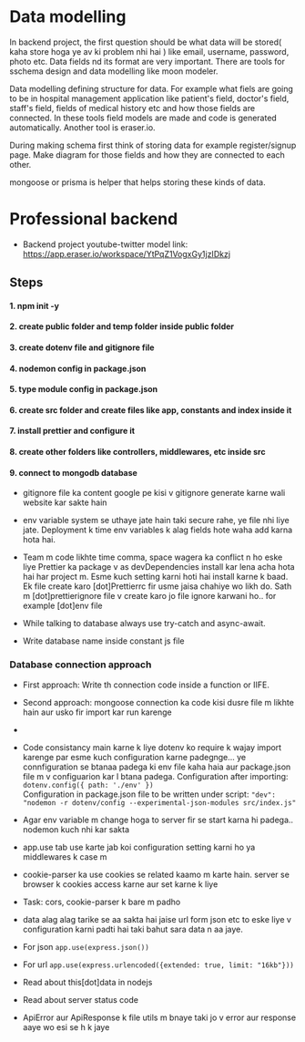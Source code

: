 # Data modelling
In backend project, the first question should be what data will be stored( kaha store hoga ye av ki problem nhi hai ) like email, username, password, photo etc. Data fields nd its format are very important. 
There are tools for sschema design and data modelling like moon modeler.

Data modelling defining structure for data. For example what fiels are going to be  in hospital management application like patient's field, doctor's field, staff's field, fields of medical history etc and how those fields are connected. In these tools field models are made and code is generated automatically. Another tool is eraser.io. 

During making schema first think of storing data for example register/signup page. Make diagram for those fields and how they are connected to each other. 

mongoose or prisma is helper that helps storing these kinds of data.



# Professional backend


- Backend project youtube-twitter model link: https://app.eraser.io/workspace/YtPqZ1VogxGy1jzIDkzj 

## Steps

####  1. npm init -y
#### 2. create public folder and temp folder inside public folder
#### 3. create dotenv file and gitignore file
#### 4. nodemon config in package.json
#### 5. type module config in package.json
#### 6. create src folder and create files like app, constants and index inside it
#### 7. install prettier and configure it 
#### 8. create other folders like controllers, middlewares, etc inside src
#### 9. connect to mongodb database



- gitignore file ka content google pe kisi v gitignore generate karne wali website kar sakte hain

- env variable system se uthaye jate hain taki secure rahe, ye file nhi liye jate. Deployment k time env variables k alag fields hote waha add karna hota hai.

- Team m code likhte time comma, space wagera ka conflict n ho eske liye Prettier ka package v as devDependencies install kar lena acha hota hai har project m. Esme kuch setting karni hoti hai install karne k baad. Ek file create karo [dot]Prettierrc fir usme jaisa chahiye wo likh do. Sath m [dot]prettierignore file v create karo jo file ignore karwani ho.. for example [dot]env file

- While talking to database always use try-catch and async-await.
- Write database name inside constant js file

### Database connection approach
- First approach: Write th connection code inside a function or IIFE. 
- Second approach: mongoose connection ka code kisi dusre file m likhte hain aur usko fir import kar run karenge
- 
- Code consistancy main karne k liye dotenv ko require k wajay import karenge par esme kuch configuration karne padegnge... ye connfiguration se btanaa padega ki env file kaha haia aur package.json file m v configuarion kar l btana padega. Configuration after importing: 
`dotenv.config({
    path: './env'
})`    
Configuration in package.json file to be written under script: 
` "dev": "nodemon -r dotenv/config --experimental-json-modules src/index.js" `

- Agar env variable m change hoga to server fir se start karna hi padega.. nodemon kuch nhi kar sakta


- app.use tab use karte jab koi configuration setting karni ho ya middlewares k case m  
- cookie-parser ka use cookies se related kaamo m karte hain. server se browser k cookies access karne aur set karne k liye
- Task: cors, cookie-parser k bare m padho
- data alag alag tarike se aa sakta hai jaise url form json etc to eske liye v configuration karni padti hai taki bahut sara data n aa jaye.
- For json `app.use(express.json())` 
- For url `app.use(express.urlencoded({extended: true, limit: "16kb"}))`
- Read about this[dot]data in nodejs
- Read about server status code
- ApiError aur ApiResponse k file utils m bnaye taki jo v error aur response aaye wo esi se h k jaye

